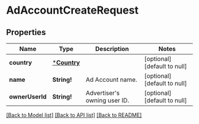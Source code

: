 # AdAccountCreateRequest

## Properties
Name | Type | Description | Notes
------------ | ------------- | ------------- | -------------
**country** | [***Country**](Country.md) |  | [optional] [default to null]
**name** | **String!** | Ad Account name. | [optional] [default to null]
**ownerUserId** | **String!** | Advertiser&#39;s owning user ID. | [optional] [default to null]

[[Back to Model list]](../README.md#documentation-for-models) [[Back to API list]](../README.md#documentation-for-api-endpoints) [[Back to README]](../README.md)


